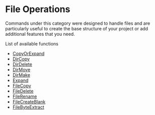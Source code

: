 # File Operations #
Commands under this category were designed to handle files and are particularly useful to create the base structure of your project or add additional features that you need.

List of available functions
  * [CopyOrExpand](copyorexpand.md)
  * [DirCopy](dircopy.md)
  * [DirDelete](dirdelete.md)
  * [DirMove](dirmove.md)
  * [DirMake](dirmake.md)
  * [Expand](expand.md)
  * [FileCopy](filecopy.md)
  * [FileDelete](filedelete.md)
  * [FileRename](filerename.md)
  * [FileCreateBlank](filecreateblank.md)
  * [FileByteExtract](filebyteextract.md)